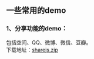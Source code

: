 [//]: # (2017-07-26 other)
## 一些常用的demo

### 1、分享功能的demo：
包括空间、QQ、微博、微信、豆瓣。  
下载地址：<a href="../../zip/sharejs.zip" download="sharejs">sharejs.zip</a>


